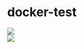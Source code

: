 # docker-test


<img src="https://github.com/Runamook/docker-test/workflows/Python-code-test/badge.svg?branche=master"><br>
<img src="https://github.com/Runamook/docker-test/workflows/Docker-container-test/badge.svg?branche=master"><br>
